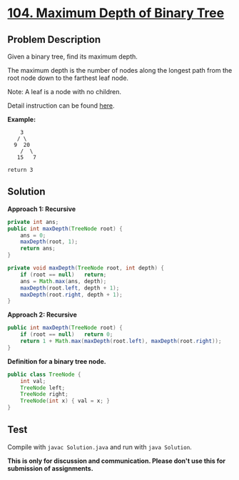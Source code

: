 # [104. Maximum Depth of Binary Tree][title]

## Problem Description

Given a binary tree, find its maximum depth.

The maximum depth is the number of nodes along the longest path from the root node down to the farthest leaf node.

Note: A leaf is a node with no children.

Detail instruction can be found [here][title].

**Example:**

```
    3
   / \
  9  20
    /  \
   15   7

return 3
```

## Solution

**Approach 1: Recursive**

```java
private int ans;
public int maxDepth(TreeNode root) {
    ans = 0;
    maxDepth(root, 1);
    return ans;
}

private void maxDepth(TreeNode root, int depth) {
    if (root == null)   return;
    ans = Math.max(ans, depth);
    maxDepth(root.left, depth + 1);
    maxDepth(root.right, depth + 1);
}
```

**Approach 2: Recursive**

```java
public int maxDepth(TreeNode root) {
    if (root == null)   return 0;
    return 1 + Math.max(maxDepth(root.left), maxDepth(root.right));
}
```

**Definition for a binary tree node.**

```java
public class TreeNode {
    int val;
    TreeNode left;
    TreeNode right;
    TreeNode(int x) { val = x; }
}
```

## Test

Compile with `javac Solution.java` and run with `java Solution`.


**This is only for discussion and communication. Please don't use this for submission of assignments.**

[title]: https://leetcode.com/problems/maximum-depth-of-binary-tree/